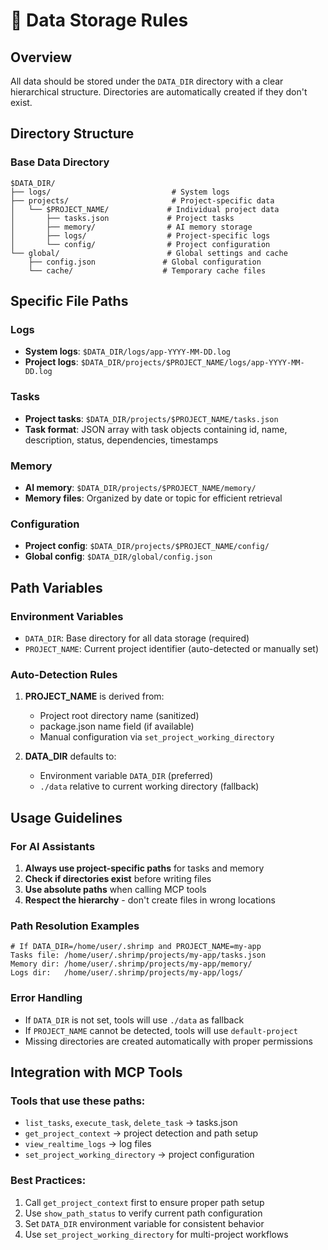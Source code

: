 # 📁 Data Storage Rules

## Overview
All data should be stored under the `DATA_DIR` directory with a clear hierarchical structure. Directories are automatically created if they don't exist.

## Directory Structure

### Base Data Directory
```
$DATA_DIR/
├── logs/                           # System logs
├── projects/                       # Project-specific data
│   └── $PROJECT_NAME/             # Individual project data
│       ├── tasks.json             # Project tasks
│       ├── memory/                # AI memory storage
│       ├── logs/                  # Project-specific logs
│       └── config/                # Project configuration
└── global/                        # Global settings and cache
    ├── config.json               # Global configuration
    └── cache/                    # Temporary cache files
```

## Specific File Paths

### Logs
- **System logs**: `$DATA_DIR/logs/app-YYYY-MM-DD.log`
- **Project logs**: `$DATA_DIR/projects/$PROJECT_NAME/logs/app-YYYY-MM-DD.log`

### Tasks
- **Project tasks**: `$DATA_DIR/projects/$PROJECT_NAME/tasks.json`
- **Task format**: JSON array with task objects containing id, name, description, status, dependencies, timestamps

### Memory
- **AI memory**: `$DATA_DIR/projects/$PROJECT_NAME/memory/`
- **Memory files**: Organized by date or topic for efficient retrieval

### Configuration
- **Project config**: `$DATA_DIR/projects/$PROJECT_NAME/config/`
- **Global config**: `$DATA_DIR/global/config.json`

## Path Variables

### Environment Variables
- `DATA_DIR`: Base directory for all data storage (required)
- `PROJECT_NAME`: Current project identifier (auto-detected or manually set)

### Auto-Detection Rules
1. **PROJECT_NAME** is derived from:
   - Project root directory name (sanitized)
   - package.json name field (if available)
   - Manual configuration via `set_project_working_directory`

2. **DATA_DIR** defaults to:
   - Environment variable `DATA_DIR` (preferred)
   - `./data` relative to current working directory (fallback)

## Usage Guidelines

### For AI Assistants
1. **Always use project-specific paths** for tasks and memory
2. **Check if directories exist** before writing files
3. **Use absolute paths** when calling MCP tools
4. **Respect the hierarchy** - don't create files in wrong locations

### Path Resolution Examples
```
# If DATA_DIR=/home/user/.shrimp and PROJECT_NAME=my-app
Tasks file: /home/user/.shrimp/projects/my-app/tasks.json
Memory dir: /home/user/.shrimp/projects/my-app/memory/
Logs dir:   /home/user/.shrimp/projects/my-app/logs/
```

### Error Handling
- If `DATA_DIR` is not set, tools will use `./data` as fallback
- If `PROJECT_NAME` cannot be detected, tools will use `default-project`
- Missing directories are created automatically with proper permissions

## Integration with MCP Tools

### Tools that use these paths:
- `list_tasks`, `execute_task`, `delete_task` → tasks.json
- `get_project_context` → project detection and path setup
- `view_realtime_logs` → log files
- `set_project_working_directory` → project configuration

### Best Practices:
1. Call `get_project_context` first to ensure proper path setup
2. Use `show_path_status` to verify current path configuration
3. Set `DATA_DIR` environment variable for consistent behavior
4. Use `set_project_working_directory` for multi-project workflows
